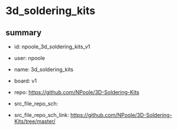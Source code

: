 # 3d_soldering_kits
 
## summary 
* id: npoole_3d_soldering_kits_v1
* user: npoole
* name: 3d_soldering_kits
* board: v1
* repo: https://github.com/NPoole/3D-Soldering-Kits



* src_file_repo_sch: 
* src_file_repo_sch_link: https://github.com/NPoole/3D-Soldering-Kits/tree/master/






